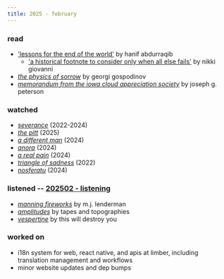 ```yaml
---
title: 2025 - february
---
```


### read

- ['lessons for the end of the world'](https://www.newyorker.com/culture/essay/lessons-for-the-end-of-the-world) by hanif abdurraqib
    - ['a historical footnote to consider only when all else fails'](https://www.poetryfoundation.org/poems/48216/a-historical-footnote-to-consider-only-when-all-else-fails) by nikki giovanni
- [*the physics of sorrow*](https://riffraffpvd.com/the-physics-of-sorrow/) by georgi gospodinov
- [*memorandum from the iowa cloud appreciation society*](https://uipress.uiowa.edu/books/memorandum-iowa-cloud-appreciation-society) by joseph g. peterson

### watched

- [*severance*](https://www.imdb.com/title/tt11280740/) (2022-2024)
- [*the pitt*](https://www.imdb.com/title/tt31938062/) (2025)
- [*a different man*](https://letterboxd.com/film/a-different-man/) (2024)
- [*anora*](https://www.imdb.com/title/tt28607951/) (2024)
- [*a real pain*](https://www.imdb.com/title/tt21823606/) (2024)
- [*triangle of sadness*](https://www.imdb.com/title/tt7322224/) (2022)
- [*nosferatu*](https://www.imdb.com/title/tt5040012/) (2024)

### listened -- [202502 - listening](https://open.spotify.com/playlist/5061osIEdPbcDEYzKd9kYT?si=ee11e2e19b784896)

- [*manning fireworks*](https://mjlenderman.bandcamp.com/album/manning-fireworks) by m.j. lenderman
- [*amplitudes*](https://whitelabrecs.bandcamp.com/album/amplitudes) by tapes and topographies
- [*vespertine*](https://thiswilldestroyyou.bandcamp.com/album/vespertine) by this will destroy you

### worked on

- i18n system for web, react native, and apis at limber, including translation management and workflows
- minor website updates and dep bumps
